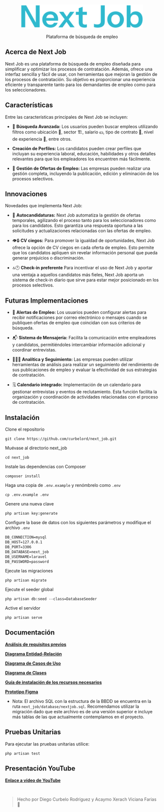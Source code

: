 <p align="center">
    <img src="public/build/assets/img/logo_next_job_ext.svg" width="400" alt="Next Job Logo">
</p>

<p align="center">
    Plataforma de búsqueda de empleo
</p>

## Acerca de Next Job

Next Job es una plataforma de búsqueda de empleo diseñada para simplificar y optimizar los procesos de contratación. Además, ofrece una interfaz sencilla y fácil de usar, con herramientas que mejoran la gestión de los procesos de contratación. Su objetivo es proporcionar una experiencia eficiente y transparente tanto para los demandantes de empleo como para los seleccionadores.

## Características

Entre las características principales de Next Job se incluyen:

- 🔎 **Búsqueda Avanzada:** Los usuarios pueden buscar empleos utilizando filtros como ubicación 📍, sector 🏗️, salario 💵, tipo de contrato 📄, nivel de experiencia 📅, entre otros.

- **Creación de Perfiles:** Los candidatos pueden crear perfiles que incluyan su experiencia laboral, educación, habilidades y otros detalles relevantes para que los empleadores los encuentren más fácilmente.

- 💼 **Gestión de Ofertas de Empleo:** Las empresas pueden realizar una gestión completa, incluyendo la publicación, edición y eliminación de los procesos selectivos.

## Innovaciones

Novedades que implementa Next Job:

- 🔎 **Autocandidaturas:** Next Job automatiza la gestión de ofertas temporales, agilizando el proceso tanto para los seleccionadores como para los candidatos. Esto garantiza una respuesta oportuna a las solicitudes y actualizaciones relacionadas con las ofertas de empleo.

- 👁️🔒 **CV ciegos:** Para promover la igualdad de oportunidades, Next Job ofrece la opción de CV ciegos en cada oferta de empleo. Esto permite que los candidatos apliquen sin revelar información personal que pueda generar prejuicios o discriminación.

- 🔝🕛 **Check-in preferente** Para incentivar el uso de Next Job y aportar una ventaja a aquellos candidatos más fieles, Next Job aporta un sistema de check-in diario que sirve para estar mejor posicionado en los procesos selectivos.


## Futuras Implementaciones

- 🚨 **Alertas de Empleo:** Los usuarios pueden configurar alertas para recibir notificaciones por correo electrónico o mensajes cuando se publiquen ofertas de empleo que coincidan con sus criterios de búsqueda.

- 📬 **Sistema de Mensajería:** Facilita la comunicación entre empleadores y candidatos, permitiéndoles intercambiar información adicional y coordinar entrevistas.

- 🕵🏻‍♀️ **Analítica y Seguimiento:** Las empresas pueden utilizar herramientas de análisis para realizar un seguimiento del rendimiento de sus publicaciones de empleo y evaluar la efectividad de sus estrategias de contratación.

- 🗓️ **Calendario integrado:** Implementación de un calendario para gestionar entrevistas y eventos de reclutamiento. Esta función facilita la organización y coordinación de actividades relacionadas con el proceso de contratación.

## Instalación

Clone el repositorio
~~~
git clone https://github.com/curbelord/next_job.git
~~~
Muévase al directorio next_job
~~~
cd next_job
~~~
Instale las dependencias con Composer
~~~
composer install
~~~
Haga una copia de `.env.example` y renómbrelo como `.env`
~~~
cp .env.example .env
~~~
Genere una nueva clave
~~~
php artisan key:generate
~~~
Configure la base de datos con los siguientes parámetros y modifique el archivo `.env`
~~~
DB_CONNECTION=mysql
DB_HOST=127.0.0.1
DB_PORT=3306
DB_DATABASE=next_job
DB_USERNAME=laravel
DB_PASSWORD=password
~~~
Ejecute las migraciones
~~~
php artisan migrate
~~~
Ejecute el seeder global
~~~
php artisan db:seed --class=DatabaseSeeder
~~~
Active el servidor
~~~
php artisan serve
~~~
## Documentación

**[Análisis de requisitos previos](https://docs.google.com/document/d/1k_FPWJaiBh6g11-L8nAPHnMrsvgE6CryUoKjP_H95-E/edit?usp=drive_link)**

**[Diagrama Entidad-Relación](https://www.figma.com/file/1tRa2b5FSW4VuoCMJRVAvG/Diagrama-Entidad-Relaci%C3%B3n?type=whiteboard&node-id=0%3A1&t=kTCtA2pTPIE0xrOd-1)**

**[Diagrama de Casos de Uso](https://drive.google.com/file/d/1ylPLLrqhLSvCfAuEMVfxVjCcdt_4WnUi/view?usp=drive_link)**

**[Diagrama de Clases](https://drive.google.com/file/d/1toxFUnc9ynqszSocu3c3SRwjSyaOQZF0/view?usp=drive_link)**

**[Guía de instalación de los recursos necesarios](https://docs.google.com/document/d/1bUNrxmiI227XMSrMRrBsugIw1gLHGQecDdysPuhjTB4/edit?usp=sharing)**

**[Prototipo Figma](https://www.figma.com/file/IBgdRkwBNz9d0NIPzp5gN9/Next-Job?type=design&mode=design&t=ELzEGLpZiXastLko-1)**

- Nota: El archivo SQL con la estructura de la BBDD se encuentra en la ruta `next_job/database/nextjob.sql`. Recomendamos utilizar la migración dado que este archivo es de una versión superior e incluye más tablas de las que actualmente contemplamos en el proyecto.

## Pruebas Unitarias

Para ejecutar las pruebas unitarias utilice:
~~~
php artisan test
~~~

## Presentación YouTube

**[Enlace a vídeo de YouTube](https://www.youtube.com/watch?v=NIFciuI63CE)**

<br>

> Hecho por Diego Curbelo Rodríguez y Acaymo Xerach Viciana Farias 🩵
